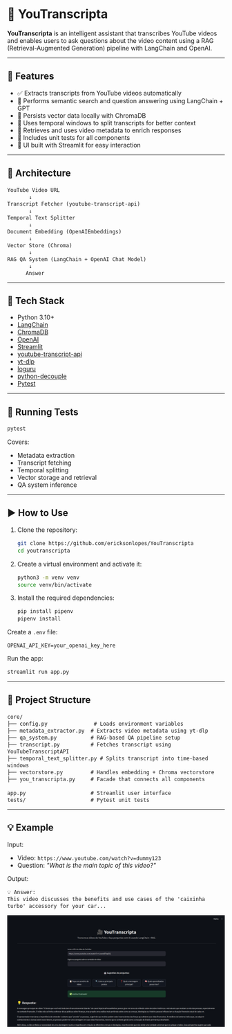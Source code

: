 # 🎥 YouTranscripta

**YouTranscripta** is an intelligent assistant that transcribes YouTube videos and enables users to ask questions about the video content using a RAG (Retrieval-Augmented Generation) pipeline with LangChain and OpenAI.

---

## 🚀 Features

- ✅ Extracts transcripts from YouTube videos automatically
- 🧠 Performs semantic search and question answering using LangChain + GPT
- 📌 Persists vector data locally with ChromaDB
- 🧹 Uses temporal windows to split transcripts for better context
- 📇 Retrieves and uses video metadata to enrich responses
- 🧪 Includes unit tests for all components
- 🎨 UI built with Streamlit for easy interaction

---

## 🧱 Architecture

```
YouTube Video URL
       ↓
Transcript Fetcher (youtube-transcript-api)
       ↓
Temporal Text Splitter
       ↓
Document Embedding (OpenAIEmbeddings)
       ↓
Vector Store (Chroma)
       ↓
RAG QA System (LangChain + OpenAI Chat Model)
       ↓
      Answer
```

---

## 🧰 Tech Stack

- Python 3.10+
- [LangChain](https://www.langchain.com/)
- [ChromaDB](https://docs.trychroma.com/)
- [OpenAI](https://openai.com/)
- [Streamlit](https://streamlit.io/)
- [youtube-transcript-api](https://pypi.org/project/youtube-transcript-api/)
- [yt-dlp](https://github.com/yt-dlp/yt-dlp)
- [loguru](https://github.com/Delgan/loguru)
- [python-decouple](https://github.com/henriquebastos/python-decouple)
- [Pytest]()

---

## 🧚 Running Tests

```bash
pytest
```

Covers:

- Metadata extraction
- Transcript fetching
- Temporal splitting
- Vector storage and retrieval
- QA system inference

---

## ▶️ How to Use

1. Clone the repository:
    ```sh
    git clone https://github.com/ericksonlopes/YouTranscripta
    cd youtranscripta
    ```

2. Create a virtual environment and activate it:
    ```sh
    python3 -m venv venv
    source venv/bin/activate
    ```

3. Install the required dependencies:
    ```sh
    pip install pipenv
    pipenv install
    ```

Create a `.env` file:

```
OPENAI_API_KEY=your_openai_key_here
```

Run the app:

```bash
streamlit run app.py
```

---

## 📂 Project Structure

```
core/
├── config.py               # Loads environment variables
├── metadata_extractor.py  # Extracts video metadata using yt-dlp
├── qa_system.py           # RAG-based QA pipeline setup
├── transcript.py          # Fetches transcript using YouTubeTranscriptAPI
├── temporal_text_splitter.py # Splits transcript into time-based windows
├── vectorstore.py         # Handles embedding + Chroma vectorstore
├── you_transcripta.py     # Facade that connects all components

app.py                     # Streamlit user interface
tests/                     # Pytest unit tests
```

---

## 💡 Example

Input:

- Video: `https://www.youtube.com/watch?v=dummy123`
- Question: *"What is the main topic of this video?"*

Output:

```
💡 Answer:
This video discusses the benefits and use cases of the 'caixinha turbo' accessory for your car...
```

![interface.png](interface.png)

